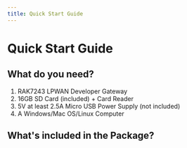 ```yaml
---
title: Quick Start Guide
---
```


# Quick Start Guide

<rk-img
  src="/assets/images/quick-start-guide/rak7243/2.quickstart/rak7243_overview2.jpg"
  width="75%"
  figure-number="1"
  caption="RAK7243 Product Overview"
/>

## What do you need?
1. RAK7243 LPWAN Developer Gateway
2. 16GB SD Card (included) + Card Reader
3. 5V at least 2.5A Micro USB Power Supply (not included)
4. A Windows/Mac OS/Linux Computer

<rk-btn 
  src="https://store.rakwireless.com/collections/lorawan-gateways-concentrators/products/rak7243c-pilot-gateway?variant=26682434224228"
  _blank
  label="Buy a RAK7243 LPWAN Developer Gateway"
/>

## What's included in the Package? 

<rk-img
  src="/assets/images/quick-start-guide/rak7243/2.quickstart/package.jpg"
  width="100%"
  figure-number="2"
  caption="RAK7243 Package Contents"
/>